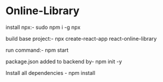 # Online-Library

install npx:- sudo npm i -g npx

build base project:- npx create-react-app react-online-library

run command:- npm start

package.json added to backend by- npm init -y

Install all dependencies - npm install
